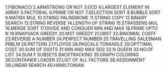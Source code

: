 1.FIBONACCI
2.ARMSTRONG OR NOT
3.GCD
4.LARGEST ELEMENT IN ARRAY
5.FACTORIAL
6.PRIME OR NOT
7.SELECTION SORT
8.BUBBLE SORT
9.MATRIX MUL
10.STRING PALINDROME
11.STRING COPY
12.BINARY SEARCH
13.STRING REVERSE
14.LENGTH OF STRING
15.STRASSENS MUL
16.MERGE SORT
17.DIVIDE AND CONQUER MIN AND MAX
18.PRIME UPTO N
19.KNAPSACK GREEDY
20.MST GREEDY
21.OBST
22.BINOMIAL COEFF
23.REVERSE A NUMBER
24.PERFECT NUMBER
25.TRAVELLING SALESMAN PRBLM
26.PATTERN
27.FLOYDS
28.PASCALS TORANGLE
29.OPTTIMAL COST
30.SUM OF DIGITS
31.MIN AND MAX SEQ
32.N QUEEN
33.NO.OF LIST
34.SUM F SUBSETS BACKTRACKING
35.GRAPH COLORING
36.CONTAINER LOADER
37.LIST OF ALL FACTORS
38.ASSIGNMENT
39.LINEAR SEARCH
40.HAMILTONIAN


